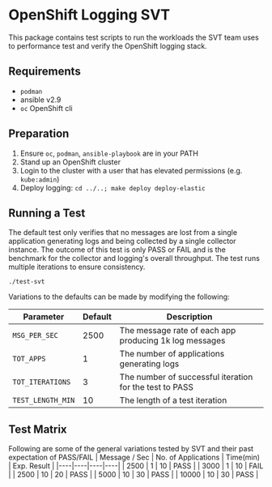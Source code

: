 # OpenShift Logging SVT

This package contains test scripts to run the workloads the SVT team uses to performance
test and verify the OpenShift logging stack.

## Requirements
* `podman`
* ansible v2.9
* `oc` OpenShift cli

## Preparation
1. Ensure `oc`, `podman`, `ansible-playbook` are in your PATH
1. Stand up an OpenShift cluster
1. Login to the cluster with a user that has elevated permissions (e.g. `kube:admin`)
1. Deploy logging: `cd ../..; make deploy deploy-elastic`

## Running a Test
The default test only verifies that no messages are lost from a single application generating
logs and being collected by a single collector instance. The outcome of this test is only PASS 
or FAIL and is the benchmark for the collector and logging's overall throughput. The test runs multiple
iterations to ensure consistency.
```
./test-svt
```
Variations to the defaults can be made by modifying the following:

| Parameter | Default |Description |
|----|----|---|
| `MSG_PER_SEC` | 2500 | The message rate of each app producing 1k log messages |
| `TOT_APPS` | 1 | The number of applications generating logs |
| `TOT_ITERATIONS` | 3 |The number of successful iteration for the test to PASS |
| `TEST_LENGTH_MIN` | 10 |The length of a test iteration |
 
## Test Matrix 
Following are some of the general variations tested by SVT and their past expectation of PASS/FAIL
| Message / Sec | No. of Applications | Time(min) | Exp. Result |
|----|----|----|----|
| 2500 | 1 | 10 | PASS |
| 3000 | 1 | 10 | FAIL |
| 2500 | 10 | 20 | PASS |
| 5000 | 10 | 30 | PASS |
| 10000 | 10 | 30 | PASS |

